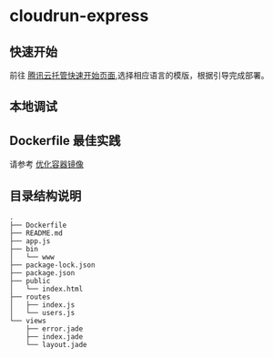 # cloudrun-express

## 快速开始

前往 [腾讯云托管快速开始页面](https://tcb.cloud.tencent.com/dev?envId=lowcode-9gms1m53798f7294#/platform-run),选择相应语言的模版，根据引导完成部署。

## 本地调试

## Dockerfile 最佳实践

请参考 [优化容器镜像](https://docs.cloudbase.net/run/develop/image-optimization)

## 目录结构说明

```
.
├── Dockerfile
├── README.md
├── app.js
├── bin
│   └── www
├── package-lock.json
├── package.json
├── public
│   └── index.html
├── routes
│   ├── index.js
│   └── users.js
└── views
    ├── error.jade
    ├── index.jade
    └── layout.jade
```